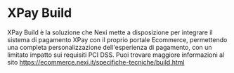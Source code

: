 # XPay Build
XPay Build è la soluzione che Nexi mette a disposizione per integrare il sistema di pagamento XPay con il proprio portale Ecommerce, permettendo una completa personalizzazione dell'esperienza di pagamento, con un limitato impatto sui requisiti PCI DSS.
Puoi trovare maggiore informazioni al sito https://ecommerce.nexi.it/specifiche-tecniche/build.html
